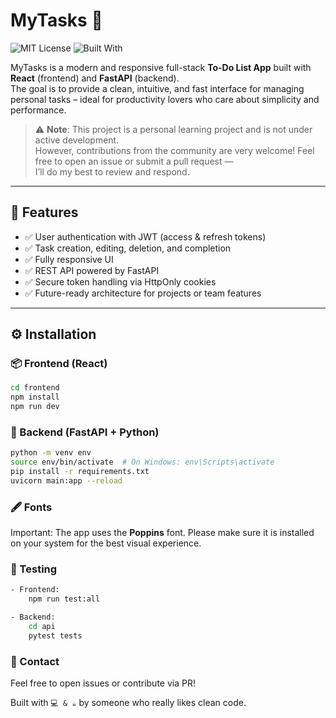# MyTasks 📝

![MIT License](https://img.shields.io/badge/license-MIT-blue.svg)
![Built With](https://img.shields.io/badge/built%20with-React%20%26%20FastAPI-blue)

MyTasks is a modern and responsive full-stack **To-Do List App** built with **React** (frontend) and **FastAPI** (backend).  
The goal is to provide a clean, intuitive, and fast interface for managing personal tasks – ideal for productivity lovers who care about simplicity and performance.

> ⚠️ **Note**: This project is a personal learning project and is not under active development.  
However, contributions from the community are very welcome! Feel free to open an issue or submit a pull request —  
I’ll do my best to review and respond.

---

## 🚀 Features

- ✅ User authentication with JWT (access & refresh tokens)
- ✅ Task creation, editing, deletion, and completion
- ✅ Fully responsive UI
- ✅ REST API powered by FastAPI
- ✅ Secure token handling via HttpOnly cookies
- ✅ Future-ready architecture for projects or team features

---

## ⚙️ Installation

### 📦 Frontend (React)

```bash
cd frontend
npm install
npm run dev
```

### 🐍 Backend (FastAPI + Python)
```bash
python -m venv env
source env/bin/activate  # On Windows: env\Scripts\activate
pip install -r requirements.txt
uvicorn main:app --reload
```

### 🖋️ Fonts
Important: The app uses the **Poppins** font.
Please make sure it is installed on your system for the best visual experience.

### 🧪 Testing
```bash
- Frontend:
    npm run test:all

- Backend:
    cd api
    pytest tests
```

### 💬 Contact
Feel free to open issues or contribute via PR!

Built with ```💻 & ☕``` by someone who really likes clean code.
